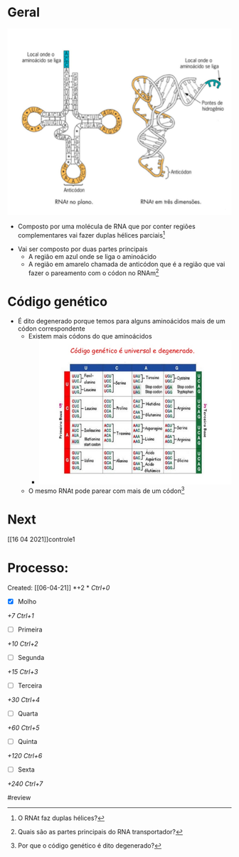 # Geral
![Pasted image 20210406214605.png](Pasted%20image%2020210406214605.png)
+ Composto por uma molécula de RNA que por conter regiões complementares vai fazer duplas hélices parciais[^337706]

[^337706]: O RNAt faz duplas hélices?

+ Vai ser composto por duas partes principais
	+ A região em azul onde se liga o aminoácido
	+ A região em amarelo chamada de anticódon que é a região que vai fazer o pareamento com o códon no RNAm[^111123]

[^111123]: Quais são as partes principais do RNA transportador?

# Código genético
+ É dito degenerado porque temos para alguns aminoácidos mais de um códon correspondente
	+  Existem mais códons do que aminoácidos
		+  ![Pasted image 20210409152441.png](Pasted%20image%2020210409152441.png)
	+  O mesmo RNAt pode parear com mais de um códon[^58953]

[^58953]: Por que o código genético é dito degenerado?


# Next
[[16 04 2021]]controle1
# Processo:
Created: [[06-04-21]]
*+2 *  *Ctrl+0*
- [x] Molho  

*+7*  *Ctrl+1*

- [ ] Primeira 

*+10*  *Ctrl+2*

- [ ] Segunda

*+15*  *Ctrl+3*

- [ ] Terceira 

*+30*  *Ctrl+4*

- [ ] Quarta 

*+60*  *Ctrl+5*

- [ ] Quinta 

*+120*  *Ctrl+6*

- [ ] Sexta 

*+240*  *Ctrl+7*

#review 
